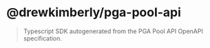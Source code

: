 # @drewkimberly/pga-pool-api

> Typescript SDK autogenerated from the PGA Pool API OpenAPI specification.
